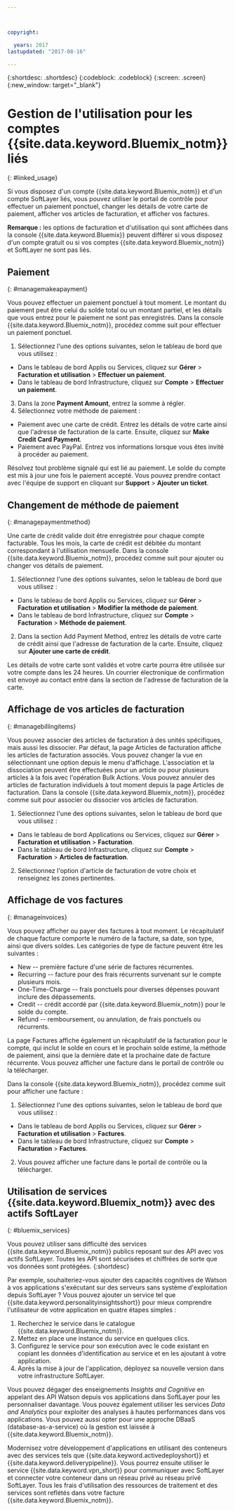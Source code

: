 ```yaml
---



copyright:

  years: 2017
lastupdated: "2017-08-16"

---
```


{:shortdesc: .shortdesc}
{:codeblock: .codeblock}
{:screen: .screen}
{:new_window: target="_blank"}

# Gestion de l'utilisation pour les comptes {{site.data.keyword.Bluemix_notm}} liés
{: #linked_usage}

Si vous disposez d'un compte {{site.data.keyword.Bluemix_notm}} et d'un compte SoftLayer liés, vous pouvez utiliser le portail de contrôle pour effectuer un paiement ponctuel, changer les détails de votre carte de paiement, afficher vos articles de facturation, et afficher vos factures.

**Remarque :** les options de facturation et d'utilisation qui sont affichées dans la console {{site.data.keyword.Bluemix}} peuvent différer si vous disposez d'un compte gratuit ou si vos comptes {{site.data.keyword.Bluemix_notm}} et SoftLayer ne sont pas liés.

## Paiement
{: #managemakeapayment}

Vous pouvez effectuer un paiement ponctuel à tout moment. Le montant du paiement peut être celui du solde total ou un montant partiel, et les détails que vous entrez pour le paiement ne sont pas enregistrés. Dans la console {{site.data.keyword.Bluemix_notm}}, procédez comme suit pour effectuer un paiement ponctuel.

1. Sélectionnez l'une des options suivantes, selon le tableau de bord que vous utilisez :   
 * Dans le tableau de bord Applis ou Services, cliquez sur **Gérer** &gt; **Facturation et utilisation** &gt; **Effectuer un paiement**.  
 * Dans le tableau de bord Infrastructure, cliquez sur **Compte** &gt; **Effectuer un paiement**.
3. Dans la zone **Payment Amount**, entrez la somme à régler.
4. Sélectionnez votre méthode de paiement :
 * Paiement avec une carte de crédit. Entrez les détails de votre carte ainsi que l'adresse de facturation de la carte. Ensuite, cliquez sur **Make Credit Card Payment**.
 * Paiement avec PayPal. Entrez vos informations lorsque vous êtes invité à procéder au paiement.

Résolvez tout problème signalé qui est lié au paiement. Le solde du compte est mis à jour une fois le paiement accepté. Vous pouvez prendre contact
avec l'équipe de support en cliquant sur **Support** &gt; **Ajouter un ticket**.

## Changement de méthode de paiement
{: #managepaymentmethod}

Une carte de crédit valide doit être enregistrée pour chaque compte facturable. Tous les mois, la carte de crédit est débitée du montant correspondant à l'utilisation mensuelle. Dans la console {{site.data.keyword.Bluemix_notm}}, procédez comme suit pour ajouter ou changer vos détails de paiement.

1. Sélectionnez l'une des options suivantes, selon le tableau de bord que vous utilisez :  
 * Dans le tableau de bord Applis ou Services, cliquez sur **Gérer** &gt; **Facturation et utilisation** &gt; **Modifier la méthode de paiement**.  
 * Dans le tableau de bord Infrastructure, cliquez sur **Compte** &gt; **Facturation** &gt; **Méthode de paiement**.
2. Dans la section Add Payment Method, entrez les détails de votre carte de crédit ainsi que l'adresse de facturation de la carte. Ensuite, cliquez sur **Ajouter une carte de crédit**.

Les détails de votre carte sont validés et votre carte pourra être utilisée sur votre compte dans les 24 heures. Un courrier électronique de confirmation est
envoyé au contact entré dans la section de l'adresse de facturation de la carte.

## Affichage de vos articles de facturation
{: #managebillingitems}

Vous pouvez associer des articles de facturation à des unités spécifiques, mais aussi les dissocier. Par défaut, la page
Articles de facturation affiche les articles de facturation associés. Vous pouvez changer la vue en sélectionnant une option depuis le menu d'affichage. L'association et la dissociation peuvent être effectuées pour un article ou pour
plusieurs articles à la fois avec l'opération Bulk Actions. Vous pouvez annuler des articles de facturation individuels à tout moment depuis la page Articles de facturation. Dans la console {{site.data.keyword.Bluemix_notm}}, procédez comme suit pour associer ou dissocier vos articles de facturation.

1. Sélectionnez l'une des options suivantes, selon le tableau de bord que vous utilisez :   
 * Dans le tableau de bord Applications ou Services, cliquez sur **Gérer** &gt; **Facturation et utilisation** &gt; **Facturation**.  
 * Dans le tableau de bord Infrastructure, cliquez sur **Compte** &gt; **Facturation** &gt; **Articles de facturation**.
2. Sélectionnez l'option d'article de facturation de votre choix et renseignez les zones pertinentes.

## Affichage de vos factures
{: #manageinvoices}

Vous pouvez afficher ou payer des factures à tout moment. Le récapitulatif de chaque facture comporte le numéro de la facture, sa date, son type, ainsi que divers
soldes. Les catégories de type de facture peuvent être les suivantes :

 *  New -- première facture d'une série de factures récurrentes.
 *  Recurring -- facture pour des frais récurrents survenant sur le compte plusieurs mois.
 *  One-Time-Charge -- frais ponctuels pour diverses dépenses pouvant inclure des dépassements.
 *  Credit -- crédit accordé par {{site.data.keyword.Bluemix_notm}} pour le solde du compte.
 *  Refund -- remboursement, ou annulation, de frais ponctuels ou récurrents.

La page Factures affiche également un récapitulatif de la facturation pour le compte, qui inclut le solde en cours et le prochain solde estimé, la méthode de paiement, ainsi que la dernière date et la prochaine date de facture récurrente. Vous pouvez afficher une facture dans le portail de contrôle ou la télécharger.

Dans la console {{site.data.keyword.Bluemix_notm}}, procédez comme suit pour afficher une facture :

1. Sélectionnez l'une des options suivantes, selon le tableau de bord que vous utilisez :  
 * Dans le tableau de bord Applis ou Services, cliquez sur **Gérer** &gt; **Facturation et utilisation** &gt; **Factures**.  
 * Dans le tableau de bord Infrastructure, cliquez sur **Compte** &gt; **Facturation** &gt; **Factures**.
2. Vous pouvez afficher une facture dans le portail de contrôle ou la télécharger.

## Utilisation de services {{site.data.keyword.Bluemix_notm}} avec des actifs SoftLayer
{: #bluemix_services}

Vous pouvez utiliser sans difficulté des services {{site.data.keyword.Bluemix_notm}} publics reposant sur des API avec vos actifs SoftLayer. Toutes les API sont sécurisées et chiffrées de sorte que vos données sont protégées.
{:shortdesc}

Par exemple, souhaiteriez-vous ajouter des capacités cognitives de Watson à vos applications s'exécutant sur des serveurs sans système d'exploitation depuis SoftLayer ? Vous pouvez ajouter un service tel que {{site.data.keyword.personalityinsightsshort}} pour mieux comprendre l'utilisateur de votre application en quatre étapes simples :

1. Recherchez le service dans le catalogue {{site.data.keyword.Bluemix_notm}}.
2. Mettez en place une instance du service en quelques clics.
3. Configurez le service pour son exécution avec le code existant en copiant les données d'identification au service et en les ajoutant à votre application.
4. Après la mise à jour de l'application, déployez sa nouvelle version dans votre infrastructure SoftLayer.

Vous pouvez dégager des enseignements *Insights and Cognitive* en appelant des API Watson depuis vos applications dans SoftLayer pour les personnaliser davantage. Vous pouvez également utiliser les services *Data and Analytics* pour exploiter des analyses à hautes performances dans vos applications. Vous pouvez aussi opter pour une approche DBaaS (database-as-a-service) où la gestion est laissée à {{site.data.keyword.Bluemix_notm}}.

Modernisez votre développement d'applications en utilisant des conteneurs avec des services tels que {{site.data.keyword.activedeployshort}} et {{site.data.keyword.deliverypipeline}}. Vous pourrez ensuite utiliser le service {{site.data.keyword.vpn_short}} pour communiquer avec SoftLayer et connecter votre conteneur dans un réseau privé au réseau privé SoftLayer. Tous les frais d'utilisation des ressources de traitement et des services sont reflétés dans votre facture {{site.data.keyword.Bluemix_notm}}.
